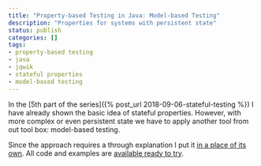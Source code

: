 ```yaml
---
title: "Property-based Testing in Java: Model-based Testing"
description: "Properties for systems with persistent state"
status: publish
categories: []
tags:
- property-based testing
- java
- jqwik
- stateful properties
- model-based testing
---
```


In the [5th part of the series]({% post_url 2018-09-06-stateful-testing %})
I have already shown the basic idea of stateful properties.
However, with more complex or even persistent state we have to apply another
tool from out tool box: model-based testing.

Since the approach requires a through explanation I put it
[in a place of its own](https://johanneslink.net/model-based-testing/).
All code and examples are
[available ready to try](https://github.com/jlink/model-based-testing).
